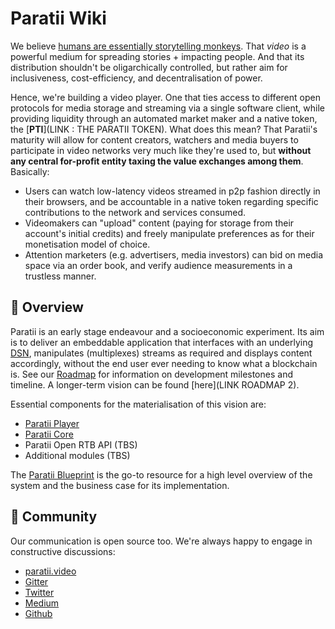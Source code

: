 # Paratii Wiki

We believe [humans are essentially storytelling monkeys](http://www.psupress.org/books/titles/978-0-271-06630-1.html). That _video_ is a powerful medium for spreading stories + impacting people. And that its distribution shouldn't be oligarchically controlled, but rather aim for inclusiveness, cost-efficiency, and decentralisation of power.

Hence, we're building a video player. One that ties access to different open protocols for media storage and streaming via a single software client, while providing liquidity through an automated market maker and a native token, the [**PTI**](LINK : THE PARATII TOKEN). What does this mean? That Paratii's maturity will allow for content creators, watchers and media buyers to participate in video networks very much like they're used to, but **without any central for-profit entity taxing the value exchanges among them**. Basically:

* Users can watch low-latency videos streamed in p2p fashion directly in their browsers, and be accountable in a native token regarding specific contributions to the network and services consumed.
* Videomakers can "upload" content (paying for storage from their account's initial credits) and freely manipulate preferences as for their monetisation model of choice.
* Attention marketers (e.g. advertisers, media investors) can bid on media space via an order book, and verify audience measurements in a trustless manner.

## :mag_right: Overview
Paratii is an early stage endeavour and a socioeconomic experiment. Its aim is to deliver an embeddable application that interfaces with an underlying [DSN](https://filecoin.io/filecoin.pdf), manipulates (multiplexes) streams as required and displays content accordingly, without the end user ever needing to know what a blockchain is. See our [Roadmap](https://github.com/Paratii-Video/paratii-player/projects/1) for information on development milestones and timeline. A longer-term vision can be found [here](LINK ROADMAP 2).

Essential components for the materialisation of this vision are:

* [Paratii Player](https://github.com/Paratii-Video/paratii-player)
* [Paratii Core](https://github.com/Paratii-Video/paratii-contracts)
* Paratii Open RTB API (TBS)
* Additional modules (TBS)

The [Paratii Blueprint](https://github.com/Paratii-Video/paratii-player/wiki/Paratii-Blueprint) is the go-to resource for a high level overview of the system and the business case for its implementation.

## :speech_balloon: Community

Our communication is open source too. We're always happy to engage in constructive discussions:

* [paratii.video](http://paratii.video)
* [Gitter](https://gitter.im/Paratii-Video/Lobby)
* [Twitter](https://twitter.com/ParatiiVideo)
* [Medium](https://medium.com/paratii)
* [Github](https://github.com/Paratii-Video)
